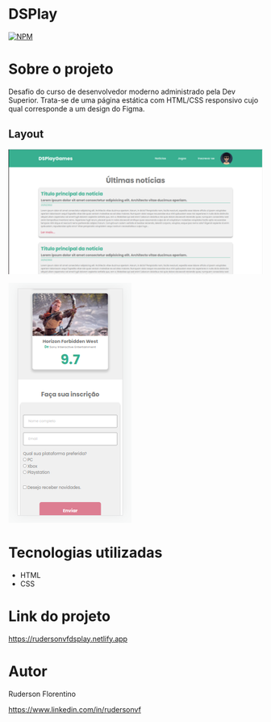 # DSPlay
[![NPM](https://img.shields.io/npm/l/react)](https://github.com/devsuperior/sds1-wmazoni/blob/master/LICENSE) 

# Sobre o projeto

Desafio do curso de desenvolvedor moderno administrado pela Dev Superior.
Trata-se de uma página estática com HTML/CSS responsivo cujo qual corresponde a um design do Figma.

## Layout
![Layout 1](https://github.com/Rudersonvf/assets/blob/main/dsplaydesk.png)

![Layout 2](https://github.com/Rudersonvf/assets/blob/main/dsplaymob.png)

# Tecnologias utilizadas
- HTML
- CSS

# Link do projeto

https://rudersonvfdsplay.netlify.app

# Autor

Ruderson Florentino

https://www.linkedin.com/in/rudersonvf
